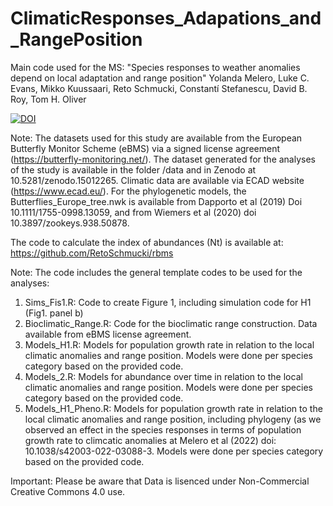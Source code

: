 # ClimaticResponses_Adapations_and_RangePosition

Main code used for the MS: "Species responses to weather anomalies depend on local adaptation and range position" 
Yolanda Melero, Luke C. Evans, Mikko Kuussaari, Reto Schmucki, Constantí Stefanescu, David B. Roy, Tom H. Oliver

[![DOI](https://zenodo.org/badge/DOI/10.5281/zenodo.15065537.svg)](https://doi.org/10.5281/zenodo.15065537)

Note: The datasets used for this study are available from the European Butterfly Monitor Scheme (eBMS) via a signed license agreement (https://butterfly-monitoring.net/). The dataset generated for the analyses of the study is available in the folder /data and in Zenodo at 10.5281/zenodo.15012265. Climatic data are available via ECAD website (https://www.ecad.eu/). For the phylogenetic models, the Butterflies_Europe_tree.nwk is available from Dapporto et al (2019) Doi 10.1111/1755-0998.13059, and from Wiemers et al (2020) doi 10.3897/zookeys.938.50878.

The code to calculate the index of abundances (Nt) is available at: https://github.com/RetoSchmucki/rbms

Note: The code includes the general template codes to be used for the analyses:
1. Sims_Fis1.R: Code to create Figure 1, including simulation code for H1 (Fig1. panel b)
2. Bioclimatic_Range.R: Code for the bioclimatic range construction. Data available from eBMS license agreement.
3. Models_H1.R: Models for population growth rate in relation to the local climatic anomalies and range position. Models were done per species category based on the provided code. 
4. Models_2.R: Models for abundance over time in relation to the local climatic anomalies and range position. Models were done per species category based on the provided code.
5. Models_H1_Pheno.R: Models for population growth rate in relation to the local climatic anomalies and range position, including phylogeny (as we observed an effect in the species responses in terms of population growth rate to climcatic anomalies at Melero et al (2022) doi: 10.1038/s42003-022-03088-3. Models were done per species category based on the provided code. 

Important: Please be aware that Data is lisenced under Non-Commercial Creative Commons 4.0 use.
